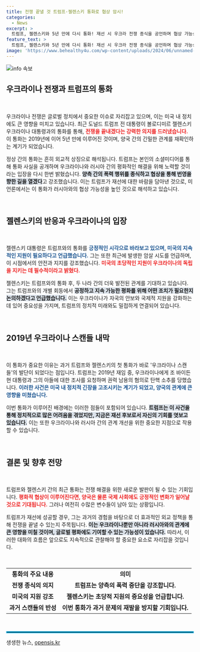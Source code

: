 ```yaml
---
title: 전쟁 끝낼 것 트럼프·젤렌스키 통화로 협상 암시!
categories:
  - News
excerpt: >
  트럼프, 젤렌스키와 5년 만에 다시 통화! 재선 시 우크라 전쟁 종식을 공언하며 협상 가능성을 시사했다. 긴장감 넘치는 국제정세 속, 이들의 대화가 가져올 변화는? 클릭해 모든 진실을 확인하세요!
feature_text: >
  트럼프, 젤렌스키와 5년 만에 다시 통화! 재선 시 우크라 전쟁 종식을 공언하며 협상 가능성을 시사했다. 긴장감 넘치는 국제정세 속, 이들의 대화가 가져올 변화는? 클릭해 모든 진실을 확인하세요!
image: 'https://www.behealthy4u.com/wp-content/uploads/2024/06/unnamed-file.png'
---
```


<p><img src="https://www.behealthy4u.com/wp-content/uploads/2024/06/unnamed-file.png" alt="info 속보" /></p>

<h2 data-ke-size="size26">우크라이나 전쟁과 트럼프의 통화</h2>

<p data-ke-size="size16">&nbsp;</p>

<p>우크라이나 전쟁은 글로벌 정치에서 중요한 이슈로 자리잡고 있으며, 이는 미국 내 정치에도 큰 영향을 미치고 있습니다. 최근 도널드 트럼프 전 대통령이 볼로디미르 젤렌스키 우크라이나 대통령과의 통화를 통해, <b><span style="color: #ee2323;">전쟁을 끝내겠다는 강력한 의지를 드러냈습니다.</span></b> 이 통화는 2019년에 이어 5년 만에 이루어진 것이며, 양국 간의 긴밀한 관계를 재확인하는 계기가 되었습니다.</p>

<p>정상 간의 통화는 흔히 외교적 상징으로 해석됩니다. 트럼프는 본인의 소셜미디어를 통해 통화 사실을 공개하며 우크라이나와 러시아 간의 평화적인 해결을 위해 노력할 것이라는 입장을 다시 한번 밝혔습니다. <b><span style="background-color: #21538527;">양측 간의 폭력 행위를 종식하고 협상을 통해 번영을 향한 길을 열겠다</span></b>고 강조했습니다. 이는 트럼프가 재선에 대한 바람을 담아낸 것으로, 미 언론에서는 이 통화가 러시아와의 협상 가능성을 높인 것으로 해석하고 있습니다.</p>

<p data-ke-size="size16">&nbsp;</p>

<h2 data-ke-size="size26">젤렌스키의 반응과 우크라이나의 입장</h2>

<p data-ke-size="size16">&nbsp;</p>

<p>젤렌스키 대통령은 트럼프와의 통화를 <b><span style="color: #1a5490;">긍정적인 시각으로 바라보고 있으며, 미국의 지속적인 지원이 필요하다고 언급했습니다.</span></b> 그는 또한 최근에 발생한 암살 시도를 언급하며, 이 시점에서의 안전과 지지를 강조했습니다. <b><span style="color: #ee2323;">미국의 초당적인 지원이 우크라이나의 독립을 지키는 데 필수적이라고 밝혔다.</span></b></p>

<p>젤렌스키는 트럼프와의 통화 후, 두 나라 간의 더욱 발전된 관계를 기대하고 있습니다. 그는 트럼프와의 개별 회동에서 <b><span style="background-color: #21538527;">공정하고 지속 가능한 평화를 위해 어떤 조치가 필요한지 논의하겠다고 언급했습니다.</span></b> 이는 우크라이나가 자국의 안보와 국제적 지원을 강화하는 데 있어 중요성을 가지며, 트럼프의 정치적 미래와도 밀접하게 연결되어 있습니다.</p>

<p data-ke-size="size16">&nbsp;</p>

<h2 data-ke-size="size26">2019년 우크라이나 스캔들 내막</h2>

<p data-ke-size="size16">&nbsp;</p>

<p>이 통화가 중요한 이유는 과거 트럼프와 젤렌스키의 첫 통화가 바로 '우크라이나 스캔들'의 발단이 되었다는 점입니다. 트럼프는 2019년 재임 중, 우크라이나에게 조 바이든 현 대통령과 그의 아들에 대한 조사를 요청하며 권력 남용의 혐의로 탄핵 소추를 당했습니다. <b><span style="color: #1a5490;">이러한 사건은 미국 내 정치적 긴장을 고조시키는 계기가 되었고, 양국의 관계에 큰 영향을 미쳤습니다.</span></b></p>

<p>이번 통화가 이루어진 배경에는 이러한 점들이 포함되어 있습니다. <b><span style="background-color: #21538527;">트럼프는 이 사건을 통해 정치적으로 많은 어려움을 겪었지만, 지금은 재선 후보로서 자신의 기회를 엿보고 있습니다.</span></b> 이는 또한 우크라이나와 러시아 간의 관계 개선을 위한 중요한 지점으로 작용할 수 있습니다.</p>

<p data-ke-size="size16">&nbsp;</p>

<h2 data-ke-size="size26">결론 및 향후 전망</h2>

<p data-ke-size="size16">&nbsp;</p>

<p>트럼프와 젤렌스키 간의 최근 통화는 전쟁 해결을 위한 새로운 발판이 될 수 있는 기회입니다. <b><span style="color: #ee2323;">평화적 협상이 이루어진다면, 양국은 물론 국제 사회에도 긍정적인 변화가 일어날 것으로 기대됩니다.</span></b> 그러나 여전히 수많은 변수들이 남아 있는 상황입니다.</p>

<p>트럼프가 재선에 성공할 경우, 그는 과거의 경험을 바탕으로 더 효과적인 외교 정책을 통해 전쟁을 끝낼 수 있는지 주목됩니다. <b><span style="background-color: #21538527;">이는 우크라이나뿐만 아니라 러시아와의 관계에 큰 영향을 미칠 것이며, 글로벌 평화에도 기여할 수 있는 가능성이 있습니다.</span></b> 따라서, 이러한 대화의 흐름은 앞으로도 지속적으로 관찰해야 할 중요한 요소로 자리잡을 것입니다.</p>

<p data-ke-size="size16">&nbsp;</p>

<table style="width: 100%; border-collapse: collapse;">
<tr>
<td style="text-align: center; height: 30px;"><b>통화의 주요 내용</b></td>
<td style="text-align: center; height: 30px;"><b>의미</b></td>
</tr>
<tr>
<td style="text-align: center; height: 17px;"><b>전쟁 종식의 의지</b></td>
<td style="text-align: center; height: 17px;"><b>트럼프는 양측의 폭력 중단을 강조합니다.</b></td>
</tr>
<tr>
<td style="text-align: center; height: 17px;"><b>미국의 지원 강조</b></td>
<td style="text-align: center; height: 17px;"><b>젤렌스키는 초당적 지원의 중요성을 언급합니다.</b></td>
</tr>
<tr>
<td style="text-align: center; height: 17px;"><b>과거 스캔들의 반성</b></td>
<td style="text-align: center; height: 17px;"><b>이번 통화가 과거 문제의 재발을 방지할 기회입니다.</b></td>
</tr>
</table>

<p data-ke-size="size16">&nbsp;</p>

<hr style="border: 2px solid #00A0D1;">
생생한 뉴스, <a href="https://opensis.kr" rel="dofollow">opensis.kr</a>


